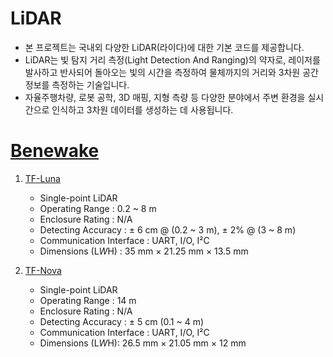# LiDAR
- 본 프로젝트는 국내외 다양한 LiDAR(라이다)에 대한 기본 코드를 제공합니다. 
- LiDAR는 빛 탐지 거리 측정(Light Detection And Ranging)의 약자로, 레이저를 발사하고 반사되어 돌아오는 빛의 시간을 측정하여 물체까지의 거리와 3차원 공간 정보를 측정하는 기술입니다. 
- 자율주행차량, 로봇 공학, 3D 매핑, 지형 측량 등 다양한 분야에서 주변 환경을 실시간으로 인식하고 3차원 데이터를 생성하는 데 사용됩니다. 
# [Benewake](https://en.benewake.com/IndustrialProduct)
1. [TF-Luna](https://en.benewake.com/TFLuna)
   - Single-point LiDAR
   - Operating Range : 0.2 ~ 8 m
   - Enclosure Rating : N/A
   - Detecting Accuracy : ± 6 cm @ (0.2 ~ 3 m), ± 2% @ (3 ~ 8 m) 
   - Communication Interface : UART, I/O, I²C
   - Dimensions (L*W*H) : 35 mm × 21.25 mm × 13.5 mm
     
2. [TF-Nova](https://en.benewake.com/tf-nova)
   - Single-point LiDAR
   - Operating Range : 14 m
   - Enclosure Rating : N/A
   - Detecting Accuracy : ± 5 cm (0.1 ~ 4 m)
   - Communication Interface : UART, I/O, I²C
   - Dimensions (L*W*H): 26.5 mm × 21.05 mm × 12 mm
